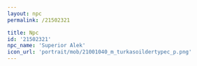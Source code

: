 ```yaml
---
layout: npc
permalink: /21502321

title: Npc
id: '21502321'
npc_name: 'Superior Alek'
icon_url: 'portrait/mob/21001040_m_turkasoildertypec_p.png'
---
```

